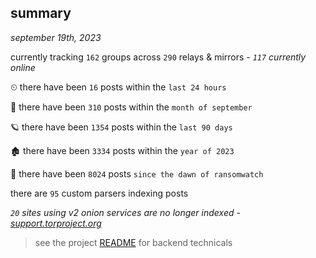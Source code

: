
## summary
_september 19th, 2023_

currently tracking `162` groups across `290` relays & mirrors - _`117` currently online_

⏲ there have been `16` posts within the `last 24 hours`

🦈 there have been `310` posts within the `month of september`

🪐 there have been `1354` posts within the `last 90 days`

🏚 there have been `3334` posts within the `year of 2023`

🦕 there have been `8024` posts `since the dawn of ransomwatch`

there are `95` custom parsers indexing posts

_`20` sites using v2 onion services are no longer indexed - [support.torproject.org](https://support.torproject.org/onionservices/v2-deprecation/)_

> see the project [README](https://github.com/joshhighet/ransomwatch#ransomwatch--) for backend technicals
